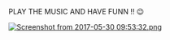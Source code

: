 PLAY THE MUSIC AND HAVE FUNN !! :wink:

[![Screenshot from 2017-05-30 09:53:32.png](https://s30.postimg.org/4p28bzjht/Screenshot_from_2017-05-30_09_53_32.png)](https://postimg.org/image/i5z6uutt9/)
